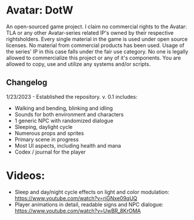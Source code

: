# Avatar: DotW

An open-sourced game project. I claim no commercial rights to the Avatar: TLA or any other Avatar-series related IP's owned by their respective rightsholders. Every single material in the game is used under open source licenses. No material from commercial products has been used. Usage of the series' IP in this case falls under the fair use category. No one is legally allowed to commercialize this project or any of it's components. You are allowed to copy, use and utilize any systems and/or scripts.

## Changelog

1/23/2023 - Established the repository.
v. 0.1 includes:
- Walking and bending, blinking and idling
- Sounds for both environment and characters
- 1 generic NPC with randomized dialogue
- Sleeping, daylight cycle
- Numerous props and sprites
- Primary scene in progress
- Most UI aspects, including health and mana
- Codex / journal for the player
# Videos:
- Sleep and day/night cycle effects on light and color modulation:
  https://www.youtube.com/watch?v=riGNxe09qUQ
- Player animations in detail, readable signs and NPC dialogue:
  https://www.youtube.com/watch?v=UwBR_8KrOMA
